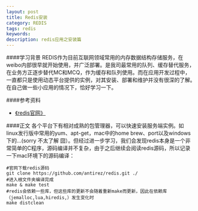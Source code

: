 ```yaml
---
layout: post
title: Redis安装
category: REDIS
tags: redis
keywords: 
description: redis应用之安装篇
---
```


####学习背景
REDIS作为目前互联网领域常用的内存数据结构存储服务，在weibo内部很早就开始使用，并广泛部署。是我司最常用的队列、缓存替代服务，在业务方正逐步替代MC和MCQ，作为缓存和队列使用。而在应用开发过程中，一直都只是使用动态平台提供的实例，对其安装、部署和维护并没有很深的了解。在自己做一些小应用的情况下，恰好学习一下。

####参考资料
- [《redis官网》](http://redis.io/download)

####正文
各个平台下有相对成熟的包管理器，可以快速安装服务端实例。如linux发行版中常用的yum、apt-get，mac中的home brew、port以及windows下的...(sorry 不太了解 囧）。但经过进一步学习，我们会发现redis本身是一个非常简单的C程序，源码编译并不复杂，由于之后继续会阅读redis源码，所以记录一下mac环境下的源码编译：  

	#官网下载redis源码
	git clone https://github.com/antirez/redis.git ./
	#进入根文件夹编译完成
	make & make test
	#redis会依赖一些库，但这些库的更新不会随着重新make而更新，因此在依赖库（jemalloc,lua,hiredis,）发生变化时
	make distclean



